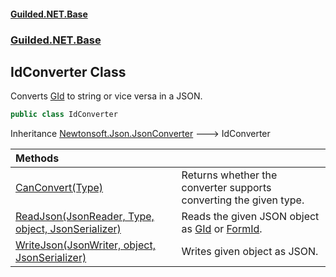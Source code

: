 
#### [Guilded.NET.Base](index 'index')
### [Guilded.NET.Base](index#Guilded_NET_Base 'Guilded.NET.Base')
## IdConverter Class
Converts [GId](GId 'Guilded.NET.Base.GId') to string or vice versa in a JSON.  
```csharp
public class IdConverter
```

Inheritance [Newtonsoft.Json.JsonConverter](https://docs.microsoft.com/en-us/dotnet/api/Newtonsoft.Json.JsonConverter 'Newtonsoft.Json.JsonConverter') &#129106; IdConverter  

| Methods | |
| :--- | :--- |
| [CanConvert(Type)](IdConverter_CanConvert(Type) 'Guilded.NET.Base.IdConverter.CanConvert(System.Type)') | Returns whether the converter supports converting the given type.<br/> |
| [ReadJson(JsonReader, Type, object, JsonSerializer)](IdConverter_ReadJson(JsonReader_Type_object_JsonSerializer) 'Guilded.NET.Base.IdConverter.ReadJson(JsonReader, System.Type, object, JsonSerializer)') | Reads the given JSON object as [GId](GId 'Guilded.NET.Base.GId') or [FormId](FormId 'Guilded.NET.Base.FormId').<br/> |
| [WriteJson(JsonWriter, object, JsonSerializer)](IdConverter_WriteJson(JsonWriter_object_JsonSerializer) 'Guilded.NET.Base.IdConverter.WriteJson(JsonWriter, object, JsonSerializer)') | Writes given object as JSON.<br/> |
